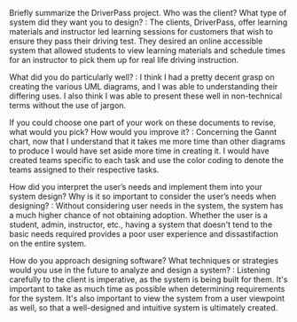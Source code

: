 Briefly summarize the DriverPass project. Who was the client? What type of system did they want you to design? :
The clients, DriverPass, offer learning materials and instructor led learning sessions for customers that wish to ensure they pass their driving test. They desired an online accessible system that allowed students to view learning materials and schedule times for an instructor to pick them up for real life driving instruction.

What did you do particularly well? :
I think I had a pretty decent grasp on creating the various UML diagrams, and I was able to understanding their differing uses. I also think I was able to present these well in non-technical terms without the use of jargon.

If you could choose one part of your work on these documents to revise, what would you pick? How would you improve it? :
Concerning the Gannt chart, now that I understand that it takes me more time than other diagrams to produce I would have set aside more time in creating it. I would have created teams specific to each task and use the color coding to denote the teams assigned to their respective tasks.

How did you interpret the user’s needs and implement them into your system design? Why is it so important to consider the user’s needs when designing? :
Without considering user needs in the system, the system has a much higher chance of not obtaining adoption. Whether the user is a student, admin, instructor, etc., having a system that doesn't tend to the basic needs required provides a poor user experience and dissastifaction on the entire system.

How do you approach designing software? What techniques or strategies would you use in the future to analyze and design a system? :
Listening carefully to the client is imperative, as the system is being built for them. It's important to take as much time as possible when determining requirements for the system. It's also important to view the system from a user viewpoint as well, so that a well-designed and intuitive system is ultimately created.
